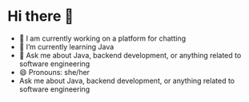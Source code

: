 # Hi there 👋


- 🔭 I am currently working on a platform for chatting
- 🌱 I’m currently learning Java
- 💬 Ask me about Java, backend development, or anything related to software engineering
- 😄 Pronouns: she/her
- Ask me about Java, backend development, or anything related to software engineering

